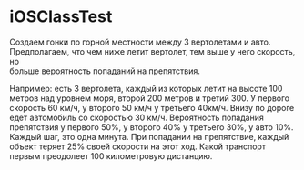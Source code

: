 # iOSClassTest
Создаем	гонки	по	горной	местности	между	3	вертолетами	и	авто.	
Предполагаем,	что	чем	ниже	летит	вертолет,	тем	выше	у	него	скорость,	но	
больше	вероятность	попаданий	на	препятствия.

Например:	есть	3	вертолета, каждый	из	которых	летит	на	высоте	100	метров	над	уровнем	моря,	второй	200	
метров	и	третий	300.
У	первого	скорость	60	км/ч,	у	второго	50	км/ч	у	третьего	40км/ч.	
Внизу	по дороге	едет автомобиль	со	скоростью	30	км/ч.
Вероятность	попадания	препятствия	у	первого	50%,	у	второго	40%	у	третьего	30%,	у	авто	10%.	
Каждый	шаг,	это	одна	минута.
При	попадании	на	препятствие, каждый	объект	теряет	25%	своей	скорости на этот ход.
Какой	транспорт	первым	преодолеет	100	километровую дистанцию.
